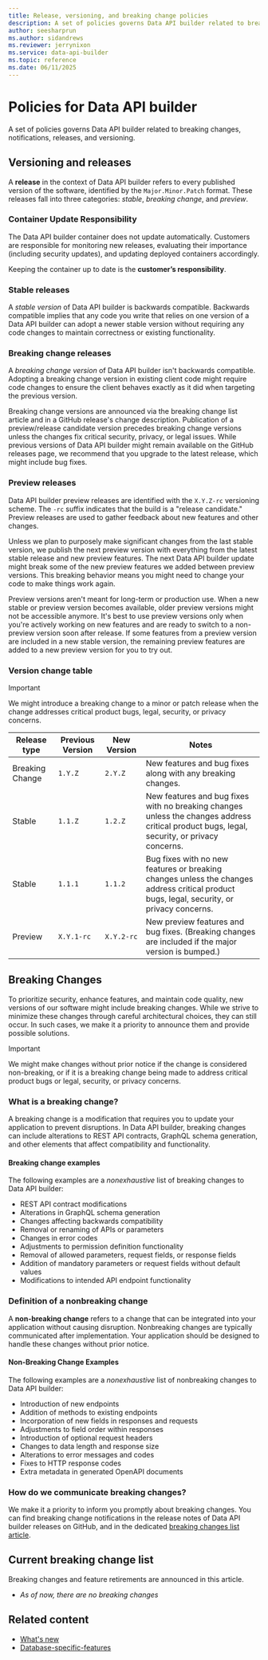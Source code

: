 ```yaml
---
title: Release, versioning, and breaking change policies
description: A set of policies governs Data API builder related to breaking changes, notifications, releases, and versioning.
author: seesharprun
ms.author: sidandrews
ms.reviewer: jerrynixon
ms.service: data-api-builder
ms.topic: reference
ms.date: 06/11/2025
---
```


# Policies for Data API builder

A set of policies governs Data API builder related to breaking changes, notifications, releases, and versioning.

## Versioning and releases

A **release** in the context of Data API builder refers to every published version of the software, identified by the `Major.Minor.Patch` format. These releases fall into three categories: *stable*, *breaking change*, and *preview*. 

### Container Update Responsibility
The Data API builder container does not update automatically. Customers are responsible for monitoring new releases, evaluating their importance (including security updates), and updating deployed containers accordingly.

Keeping the container up to date is the **customer’s responsibility**.

### Stable releases

A *stable version* of Data API builder is backwards compatible. Backwards compatible implies that any code you write that relies on one version of a Data API builder can adopt a newer stable version without requiring any code changes to maintain correctness or existing functionality.

### Breaking change releases

A *breaking change version* of Data API builder isn't backwards compatible. Adopting a breaking change version in existing client code might require code changes to ensure the client behaves exactly as it did when targeting the previous version.

Breaking change versions are announced via the breaking change list article and in a GitHub release's change description. Publication of a preview/release candidate version precedes breaking change versions unless the changes fix critical security, privacy, or legal issues. While previous versions of Data API builder might remain available on the GitHub releases page, we recommend that you upgrade to the latest release, which might include bug fixes.

### Preview releases

Data API builder preview releases are identified with the `X.Y.Z-rc` versioning scheme. The `-rc` suffix indicates that the build is a "release candidate." Preview releases are used to gather feedback about new features and other changes.

Unless we plan to purposely make significant changes from the last stable version, we publish the next preview version with everything from the latest stable release and new preview features. The next Data API builder update might break some of the new preview features we added between preview versions. This breaking behavior means you might need to change your code to make things work again.

Preview versions aren't meant for long-term or production use. When a new stable or preview version becomes available, older preview versions might not be accessible anymore. It's best to use preview versions only when you're actively working on new features and are ready to switch to a non-preview version soon after release. If some features from a preview version are included in a new stable version, the remaining preview features are added to a new preview version for you to try out.

### Version change table

> [!IMPORTANT]
> We might introduce a breaking change to a minor or patch release when the change addresses critical product bugs, legal, security, or privacy concerns.

| Release type | Previous Version | New Version | Notes |
|---|---|---|---|
| Breaking Change | `1.Y.Z` | `2.Y.Z` | New features and bug fixes along with any breaking changes.|
| Stable | `1.1.Z`| `1.2.Z` | New features and bug fixes with no breaking changes unless the changes address critical product bugs, legal, security, or privacy concerns.|
| Stable | `1.1.1` | `1.1.2` | Bug fixes with no new features or breaking changes unless the changes address critical product bugs, legal, security, or privacy concerns.|
| Preview | `X.Y.1-rc` | `X.Y.2-rc` | New preview features and bug fixes. (Breaking changes are included if the major version is bumped.) |

## Breaking Changes

To prioritize security, enhance features, and maintain code quality, new versions of our software might include breaking changes. While we strive to minimize these changes through careful architectural choices, they can still occur. In such cases, we make it a priority to announce them and provide possible solutions.

> [!IMPORTANT]
> We might make changes without prior notice if the change is considered non-breaking, or if it is a breaking change being made to address critical product bugs or legal, security, or privacy concerns.

### What is a breaking change?

A breaking change is a modification that requires you to update your application to prevent disruptions. In Data API builder, breaking changes can include alterations to REST API contracts, GraphQL schema generation, and other elements that affect compatibility and functionality.

#### Breaking change examples

The following examples are a *nonexhaustive* list of breaking changes to Data API builder:

- REST API contract modifications
- Alterations in GraphQL schema generation
- Changes affecting backwards compatibility
- Removal or renaming of APIs or parameters
- Changes in error codes
- Adjustments to permission definition functionality
- Removal of allowed parameters, request fields, or response fields
- Addition of mandatory parameters or request fields without default values
- Modifications to intended API endpoint functionality

### Definition of a nonbreaking change

A **non-breaking change** refers to a change that can be integrated into your application without causing disruption. Nonbreaking changes are typically communicated after implementation. Your application should be designed to handle these changes without prior notice.

#### Non-Breaking Change Examples

The following examples are a *nonexhaustive* list of nonbreaking changes to Data API builder:

- Introduction of new endpoints
- Addition of methods to existing endpoints
- Incorporation of new fields in responses and requests
- Adjustments to field order within responses
- Introduction of optional request headers
- Changes to data length and response size
- Alterations to error messages and codes
- Fixes to HTTP response codes
- Extra metadata in generated OpenAPI documents

### How do we communicate breaking changes?

We make it a priority to inform you promptly about breaking changes. You can find breaking change notifications in the release notes of Data API builder releases on GitHub, and in the dedicated [breaking changes list article](./breaking-change-list.md).

## Current breaking change list

Breaking changes and feature retirements are announced in this article.

- *As of now, there are no breaking changes*

## Related content

- [What's new](whats-new/index.yml)
- [Database-specific-features](reference-database-specific-features.md)
